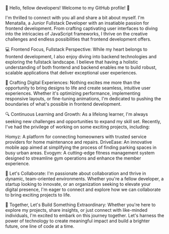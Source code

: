 👋 Hello, fellow developers! Welcome to my GitHub profile! 👋

I'm thrilled to connect with you all and share a bit about myself. I'm Menatalla, a Junior Fullstack Developer with an insatiable passion for frontend development. From crafting captivating user interfaces to diving into the intricacies of JavaScript frameworks, I thrive on the creative challenges and endless possibilities that frontend development offers.

💻 Frontend Focus, Fullstack Perspective: While my heart belongs to frontend development, I also enjoy diving into backend technologies and exploring the fullstack landscape. I believe that having a holistic understanding of both frontend and backend enables me to build robust, scalable applications that deliver exceptional user experiences.

🎨 Crafting Digital Experiences: Nothing excites me more than the opportunity to bring designs to life and create seamless, intuitive user experiences. Whether it's optimizing performance, implementing responsive layouts, or fine-tuning animations, I'm dedicated to pushing the boundaries of what's possible in frontend development.

🔍 Continuous Learning and Growth: As a lifelong learner, I'm always seeking new challenges and opportunities to expand my skill set. Recently, I've had the privilege of working on some exciting projects, including:

Homyz: A platform for connecting homeowners with trusted service providers for home maintenance and repairs.
DriveEase: An innovative mobile app aimed at simplifying the process of finding parking spaces in busy urban areas.
Evogym: A cutting-edge fitness management system designed to streamline gym operations and enhance the member experience.

🚀 Let's Collaborate: I'm passionate about collaboration and thrive in dynamic, team-oriented environments. Whether you're a fellow developer, a startup looking to innovate, or an organization seeking to elevate your digital presence, I'm eager to connect and explore how we can collaborate to bring exciting projects to life.

🌟 Together, Let's Build Something Extraordinary: Whether you're here to explore my projects, share insights, or just connect with like-minded individuals, I'm excited to embark on this journey together. Let's harness the power of technology to create meaningful impact and build a brighter future, one line of code at a time.

